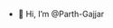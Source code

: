 - 👋 Hi, I’m @Parth-Gajjar


<!---
Parth-Gajjar-2693/Parth-Gajjar-2693 is a ✨ special ✨ repository because its `README.md` (this file) appears on your GitHub profile.
You can click the Preview link to take a look at your changes.
--->
